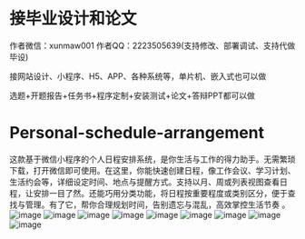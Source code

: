 # 接毕业设计和论文
作者微信：xunmaw001  作者QQ：2223505639(支持修改、部署调试、支持代做毕设)

接网站设计、小程序、H5、APP、各种系统等，单片机、嵌入式也可以做

选题+开题报告+任务书+程序定制+安装测试+论文+答辩PPT都可以做
# Personal-schedule-arrangement
这款基于微信小程序的个人日程安排系统，是你生活与工作的得力助手。无需繁琐下载，打开微信即可使用。在这里，你能快速创建日程，像工作会议、学习计划、生活约会等，详细设定时间、地点与提醒方式。支持以月、周或列表视图查看日程，让安排一目了然。还能巧用分类功能，将日程按重要程度或类别区分，便于查找与管理。有了它，帮你合理规划时间，告别遗忘与混乱，高效掌控生活节奏 。 
![image](https://github.com/user-attachments/assets/a23232ff-d2dd-421b-922b-a196dfc32e83)
![image](https://github.com/user-attachments/assets/3e65252e-c13e-40c2-bd35-922d364e8c12)
![image](https://github.com/user-attachments/assets/15b16cdb-f4a0-4334-a909-6d5ffa853c6f)
![image](https://github.com/user-attachments/assets/011a2371-bd6f-4107-a125-dcd962e83e52)
![image](https://github.com/user-attachments/assets/a941b24a-a133-4d3c-8bf8-df1ff98a84de)
![image](https://github.com/user-attachments/assets/0ca8c404-6cb8-4451-8467-45aadcb17766)
![image](https://github.com/user-attachments/assets/0f07e693-dea5-462a-aa91-f6fd1ab5008c)
![image](https://github.com/user-attachments/assets/80afba70-fb4c-4036-a0c2-81a6ad76acbc)
![image](https://github.com/user-attachments/assets/78502a79-84d2-429a-aca4-f361370153db)
